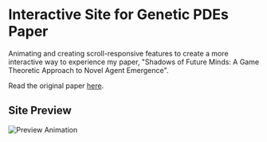 # Interactive Site for Genetic PDEs Paper

Animating and creating scroll-responsive features to create a more interactive way to experience my paper, "Shadows of Future Minds: A Game Theoretic Approach to Novel Agent Emergence".

Read the original paper [here](https://github.com/dreamchef/genetic-pdes-interactive/blob/main/Game%20Theoretic%20Approach%20to%20Novel%20Agent%20Emergence%20-%20Dani%20Lisle.pdf).

## Site Preview
![Preview Animation](preview.gif)

